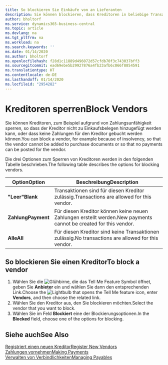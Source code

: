 ```yaml
---
title: So blockieren Sie Einkäufe von an Lieferanten
description: Sie können blockieren, dass Kreditoren in beliebige Transaktionen einbezogen werden, oder Sie können einfach nur neue Zahlungen an Kreditoren blockieren.
author: bholtorf
ms.service: dynamics365-business-central
ms.topic: article
ms.devlang: na
ms.tgt_pltfrm: na
ms.workload: na
ms.search.keywords: ''
ms.date: 01/14/2020
ms.author: bholtorf
ms.openlocfilehash: f28d1c11889d496072d57cfdb70f3c743037bff3
ms.sourcegitcommit: ead69ebe5b29927876a4fb23afb6c066f8854591
ms.translationtype: HT
ms.contentlocale: de-DE
ms.lasthandoff: 01/14/2020
ms.locfileid: "2954282"
---
```

# <a name="block-vendors"></a><span data-ttu-id="3c77b-103">Kreditoren sperren</span><span class="sxs-lookup"><span data-stu-id="3c77b-103">Block Vendors</span></span>
<span data-ttu-id="3c77b-104">Sie können Kreditoren, zum Beispiel aufgrund von Zahlungsunfähigkeit sperren, so dass der Kreditor nicht zu Einkaufsbelegen hinzugefügt werden kann, oder dass keine Zahlungen für den Kreditor gebucht werden können.</span><span class="sxs-lookup"><span data-stu-id="3c77b-104">You can block a vendor, for example because of insolvency, so that the vendor cannot be added to purchase documents or so that no payments can be posted for the vendor.</span></span>

<span data-ttu-id="3c77b-105">Die drei Optionen zum Sperren von Kreditoren werden in den folgenden Tabelle beschrieben.</span><span class="sxs-lookup"><span data-stu-id="3c77b-105">The following table describes the options for blocking vendors.</span></span>  

|<span data-ttu-id="3c77b-106">Option</span><span class="sxs-lookup"><span data-stu-id="3c77b-106">Option</span></span>|<span data-ttu-id="3c77b-107">Beschreibung</span><span class="sxs-lookup"><span data-stu-id="3c77b-107">Description</span></span>|  
|--------------------|------------|  
|<span data-ttu-id="3c77b-108">**"Leer"**</span><span class="sxs-lookup"><span data-stu-id="3c77b-108">**Blank**</span></span>|<span data-ttu-id="3c77b-109">Transaktionen sind für diesen Kreditor zulässig.</span><span class="sxs-lookup"><span data-stu-id="3c77b-109">Transactions are allowed for this vendor.</span></span>|
|<span data-ttu-id="3c77b-110">**Zahlung**</span><span class="sxs-lookup"><span data-stu-id="3c77b-110">**Payment**</span></span>|<span data-ttu-id="3c77b-111">Für diesen Kreditor können keine neuen Zahlungen erstellt werden.</span><span class="sxs-lookup"><span data-stu-id="3c77b-111">New payments cannot be created for this vendor.</span></span>|  
|<span data-ttu-id="3c77b-112">**Alle**</span><span class="sxs-lookup"><span data-stu-id="3c77b-112">**All**</span></span>|<span data-ttu-id="3c77b-113">Für diesen Kreditor sind keine Transaktionen zulässig.</span><span class="sxs-lookup"><span data-stu-id="3c77b-113">No transactions are allowed for this vendor.</span></span>|  

## <a name="to-block-a-vendor"></a><span data-ttu-id="3c77b-114">So blockieren Sie einen Kreditor</span><span class="sxs-lookup"><span data-stu-id="3c77b-114">To block a vendor</span></span>  
1. <span data-ttu-id="3c77b-115">Wählen Sie die ![Glühbirne, die das Tell Me Feature](media/ui-search/search_small.png "Was möchten Sie tun?") Symbol öffnet, geben Sie **Anbieter** ein und wählen Sie dann den entsprechenden Link.</span><span class="sxs-lookup"><span data-stu-id="3c77b-115">Choose the ![Lightbulb that opens the Tell Me feature](media/ui-search/search_small.png "Tell me what you want to do") icon, enter **Vendors**, and then choose the related link.</span></span>
2. <span data-ttu-id="3c77b-116">Wählen Sie den Kreditor aus, den Sie blockieren möchten.</span><span class="sxs-lookup"><span data-stu-id="3c77b-116">Select the vendor that you want to block.</span></span>
3. <span data-ttu-id="3c77b-117">Wählen Sie im Feld **Blockiert** eine der Blockierungsoptionen.</span><span class="sxs-lookup"><span data-stu-id="3c77b-117">In the **Blocked** field, choose one of the options for blocking.</span></span>

## <a name="see-also"></a><span data-ttu-id="3c77b-118">Siehe auch</span><span class="sxs-lookup"><span data-stu-id="3c77b-118">See Also</span></span>  
[<span data-ttu-id="3c77b-119">Registriert einen neuen Kreditor</span><span class="sxs-lookup"><span data-stu-id="3c77b-119">Register New Vendors</span></span>](purchasing-how-register-new-vendors.md)  
[<span data-ttu-id="3c77b-120">Zahlungen vornehmen</span><span class="sxs-lookup"><span data-stu-id="3c77b-120">Making Payments</span></span>](payables-make-payments.md)  
[<span data-ttu-id="3c77b-121">Verwalten von Verbindlichkeiten</span><span class="sxs-lookup"><span data-stu-id="3c77b-121">Managing Payables</span></span>](payables-manage-payables.md)
